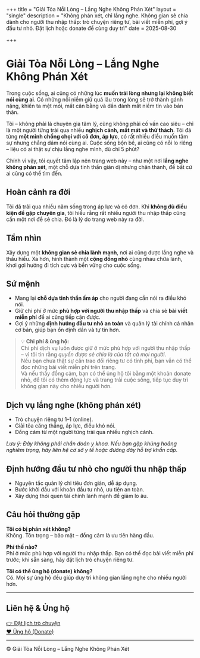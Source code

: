 +++
title = "Giải Tỏa Nỗi Lòng – Lắng Nghe Không Phán Xét"
layout = "single"
description = "Không phán xét, chỉ lắng nghe. Không gian sẻ chia dành cho người thu nhập thấp: trò chuyện riêng tư, bài viết miễn phí, gợi ý đầu tư nhỏ. Đặt lịch hoặc donate để cùng duy trì"
date = 2025-08-30

+++


# Giải Tỏa Nỗi Lòng – Lắng Nghe Không Phán Xét  

Trong cuộc sống, ai cũng có những lúc **muốn trải lòng nhưng lại không biết nói cùng ai**. Có những nỗi niềm giữ quá lâu trong lòng sẽ trở thành gánh nặng, khiến ta mệt mỏi, mất cân bằng và dần đánh mất niềm tin vào bản thân.  

Tôi – không phải là chuyên gia tâm lý, cũng không phải cố vấn cao siêu – chỉ là một người từng trải qua nhiều **nghịch cảnh, mất mát và thử thách**. Tôi đã từng **một mình chống chọi với cô đơn, áp lực**, có rất nhiều điều muốn tâm sự nhưng chẳng dám nói cùng ai. Cuộc sống bộn bề, ai cũng có nỗi lo riêng – liệu có ai thật sự chịu lắng nghe mình, dù chỉ 5 phút?  

Chính vì vậy, tôi quyết tâm lập nên trang web này – như một nơi **lắng nghe không phán xét**, một chỗ dựa tinh thần giản dị nhưng chân thành, để bất cứ ai cũng có thể tìm đến.  

## Hoàn cảnh ra đời  
Tôi đã trải qua nhiều năm sống trong áp lực và cô đơn. Khi **không đủ điều kiện để gặp chuyên gia**, tôi hiểu rằng rất nhiều người thu nhập thấp cũng cần một nơi để sẻ chia. Đó là lý do trang web này ra đời.  

## Tầm nhìn  
Xây dựng một **không gian sẻ chia lành mạnh**, nơi ai cũng được lắng nghe và thấu hiểu. Xa hơn, hình thành một **cộng đồng nhỏ** cùng nhau chữa lành, khơi gợi hướng đi tích cực và bền vững cho cuộc sống.  

## Sứ mệnh  
- Mang lại **chỗ dựa tinh thần ấm áp** cho người đang cần nói ra điều khó nói.  
- Giữ chi phí ở mức **phù hợp với người thu nhập thấp** và chia sẻ **bài viết miễn phí** để ai cũng tiếp cận được.  
- Gợi ý những **định hướng đầu tư nhỏ an toàn** và quản lý tài chính cá nhân cơ bản, giúp bạn ổn định dần và tự tin hơn.  

> 💡 **Chi phí & ủng hộ:**  
> Chi phí dịch vụ luôn được giữ ở mức phù hợp với người thu nhập thấp – vì tôi tin rằng *quyền được sẻ chia là của tất cả mọi người*.  
> Nếu bạn chưa thật sự cần trao đổi riêng tư có tính phí, bạn vẫn có thể đọc những bài viết miễn phí trên trang.  
> Và nếu thấy đồng cảm, bạn có thể ủng hộ tôi bằng một khoản donate nhỏ, để tôi có thêm động lực và trang trải cuộc sống, tiếp tục duy trì không gian này cho nhiều người hơn.  

## Dịch vụ lắng nghe (không phán xét)  
- Trò chuyện riêng tư 1–1 (online).  
- Giải tỏa căng thẳng, áp lực, điều khó nói.  
- Đồng cảm từ một người từng trải qua nhiều nghịch cảnh.  

*Lưu ý: Đây không phải chẩn đoán y khoa. Nếu bạn gặp khủng hoảng nghiêm trọng, hãy liên hệ cơ sở y tế hoặc đường dây hỗ trợ khẩn cấp.*  

## Định hướng đầu tư nhỏ cho người thu nhập thấp  
- Nguyên tắc quản lý chi tiêu đơn giản, dễ áp dụng.  
- Bước khởi đầu với khoản đầu tư nhỏ, ưu tiên an toàn.  
- Xây dựng thói quen tài chính lành mạnh để giảm lo âu.  

## Câu hỏi thường gặp  

**Tôi có bị phán xét không?**  
Không. Tôn trọng – bảo mật – đồng cảm là ưu tiên hàng đầu.  

**Phí thế nào?**  
Phí ở mức phù hợp với người thu nhập thấp. Bạn có thể đọc bài viết miễn phí trước; khi sẵn sàng, hãy đặt lịch trò chuyện riêng tư.  

**Tôi có thể ủng hộ (donate) không?**  
Có. Mọi sự ủng hộ đều giúp duy trì không gian lắng nghe cho nhiều người hơn.  

---

## Liên hệ & Ủng hộ  
[👉 Đặt lịch trò chuyện](#)  
[❤️ Ủng hộ (Donate)](#)  

---
© Giải Tỏa Nỗi Lòng – Lắng Nghe Không Phán Xét

